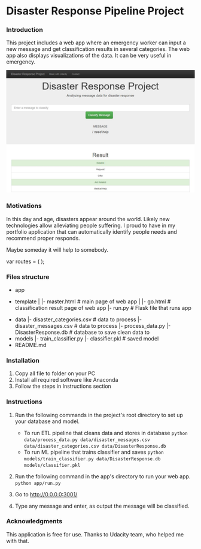 # Disaster Response Pipeline Project

### Introduction
This project includes a web app where an emergency worker can input a new message and get classification results in several categories. The web app also displays visualizations of the data. It can be very useful in emergency.

<img src="https://github.com/AlexeiSmirnov84/Disaster-respons/blob/main/web_interface.JPG?raw=true">

### Motivations
In this day and age, disasters appear around the world. Likely new technologies allow alleviating people suffering. I proud to have in my portfolio application that can automatically identify people needs and recommend proper responds. 

Maybe someday it will help to somebody.

var routes = (
  <Route name="App">
    <Route name="Admin">
      <Route name="Users"/>
      <Route name="Reports"/>
    </Route>
    <Route name="Course">
      <Route name="Assignments"/>
    </Route>
  </Route>
);

### Files structure
* app 
 - template
 | |- master.html # main page of web app
 | |- go.html # classification result page of web app
 |- run.py # Flask file that runs app
* data
|- disaster_categories.csv # data to process
|- disaster_messages.csv # data to process
|- process_data.py
|- DisasterResponse.db # database to save clean data to
* models
|- train_classifier.py
|- classifier.pkl # saved model
* README.md

### Installation
1. Copy all file to folder on your PC
2. Install all required software like Anaconda
3. Follow the steps in Instructions section

### Instructions
1. Run the following commands in the project's root directory to set up your database and model.

    - To run ETL pipeline that cleans data and stores in database
        `python data/process_data.py data/disaster_messages.csv data/disaster_categories.csv data/DisasterResponse.db`
    - To run ML pipeline that trains classifier and saves
        `python models/train_classifier.py data/DisasterResponse.db models/classifier.pkl`

2. Run the following command in the app's directory to run your web app.
    `python app/run.py`

3. Go to http://0.0.0.0:3001/

4. Type any message and enter, as output the message will be classified.

### Acknowledgments
This application is free for use. Thanks to Udacity team, who helped me with that.
